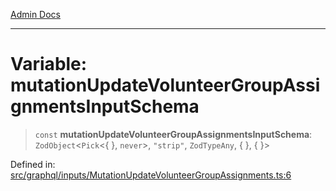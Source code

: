 [Admin Docs](/)

***

# Variable: mutationUpdateVolunteerGroupAssignmentsInputSchema

> `const` **mutationUpdateVolunteerGroupAssignmentsInputSchema**: `ZodObject`\<`Pick`\<\{ \}, `never`\>, `"strip"`, `ZodTypeAny`, \{ \}, \{ \}\>

Defined in: [src/graphql/inputs/MutationUpdateVolunteerGroupAssignments.ts:6](https://github.com/gautam-divyanshu/talawa-api/blob/7e7d786bbd7356b22a3ba5029601eed88ff27201/src/graphql/inputs/MutationUpdateVolunteerGroupAssignments.ts#L6)
